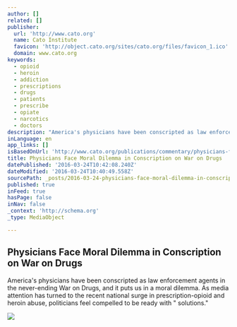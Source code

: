 ```yaml
---
author: []
related: []
publisher:
  url: 'http://www.cato.org'
  name: Cato Institute
  favicon: 'http://object.cato.org/sites/cato.org/files/favicon_1.ico'
  domain: www.cato.org
keywords:
  - opioid
  - heroin
  - addiction
  - prescriptions
  - drugs
  - patients
  - prescribe
  - opiate
  - narcotics
  - doctors
description: "America's physicians have been conscripted as law enforcement agents in the never-ending War on Drugs, and it puts us in a moral dilemma. As media attention has turned to the recent national surge in prescription-opioid and heroin abuse, politicians feel compelled to be ready with \" solutions.\""
inLanguage: en
app_links: []
isBasedOnUrl: 'http://www.cato.org/publications/commentary/physicians-face-moral-dilemma-conscription-war-drugs'
title: Physicians Face Moral Dilemma in Conscription on War on Drugs
datePublished: '2016-03-24T10:42:08.240Z'
dateModified: '2016-03-24T10:40:49.558Z'
sourcePath: _posts/2016-03-24-physicians-face-moral-dilemma-in-conscription-on-war-on-drug.md
published: true
inFeed: true
hasPage: false
inNav: false
_context: 'http://schema.org'
_type: MediaObject

---
```

<article style=""><h1>Physicians Face Moral Dilemma in Conscription on War on Drugs</h1><p>America's physicians have been conscripted as law enforcement agents in the never-ending War on Drugs, and it puts us in a moral dilemma. As media attention has turned to the recent national surge in prescription-opioid and heroin abuse, politicians feel compelled to be ready with " solutions."</p><img src="http://www.cato.org/sites/cato.org/files/authors/crops/singer-cropped.jpg" /></article>